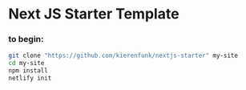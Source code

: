 # Next JS Starter Template

### to begin:

```sh
git clone "https://github.com/kierenfunk/nextjs-starter" my-site
cd my-site
npm install
netlify init
```

